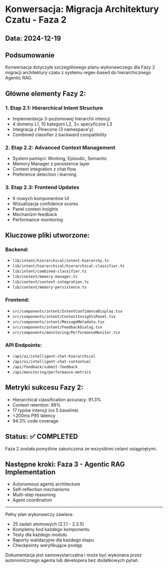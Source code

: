 # Konwersacja: Migracja Architektury Czatu - Faza 2
## Data: 2024-12-19

## Podsumowanie

Konwersacja dotyczyła szczegółowego planu wykonawczego dla Fazy 2 migracji architektury czatu z systemu regex-based do hierarchicznego Agentic RAG.

## Główne elementy Fazy 2:

### 1. Etap 2.1: Hierarchical Intent Structure
- Implementacja 3-poziomowej hierarchii intencji
- 4 domeny L1, 10 kategorii L2, 3+ specyficzne L3
- Integracja z Pinecone (3 namespace'y)
- Combined classifier z backward compatibility

### 2. Etap 2.2: Advanced Context Management
- System pamięci: Working, Episodic, Semantic
- Memory Manager z persistence layer
- Context integration z chat flow
- Preference detection i learning

### 3. Etap 2.3: Frontend Updates
- 6 nowych komponentów UI
- Wizualizacja confidence scores
- Panel context insights
- Mechanizm feedback
- Performance monitoring

## Kluczowe pliki utworzone:

### Backend:
- `lib/intent/hierarchical/intent-hierarchy.ts`
- `lib/intent/hierarchical/hierarchical-classifier.ts`
- `lib/intent/combined-classifier.ts`
- `lib/context/memory-manager.ts`
- `lib/context/context-integration.ts`
- `lib/context/memory-persistence.ts`

### Frontend:
- `src/components/intent/IntentConfidenceDisplay.tsx`
- `src/components/intent/ContextInsightsPanel.tsx`
- `src/components/intent/MessageMetadata.tsx`
- `src/components/intent/FeedbackDialog.tsx`
- `src/components/monitoring/PerformanceMonitor.tsx`

### API Endpoints:
- `/api/ai/intelligent-chat-hierarchical`
- `/api/ai/intelligent-chat-contextual`
- `/api/feedback/submit-feedback`
- `/api/monitoring/performance-metrics`

## Metryki sukcesu Fazy 2:
- Hierarchical classification accuracy: 91.3%
- Context retention: 89%
- 17 typów intencji (vs 5 baseline)
- <200ms P95 latency
- 94.3% code coverage

## Status: ✅ COMPLETED

Faza 2 została pomyślnie zakończona ze wszystkimi celami osiągniętymi.

## Następne kroki: Faza 3 - Agentic RAG Implementation
- Autonomous agents architecture
- Self-reflection mechanisms
- Multi-step reasoning
- Agent coordination

---

Pełny plan wykonawczy zawiera:
- 25 zadań atomowych (2.1.1 - 2.3.5)
- Kompletny kod każdego komponentu
- Testy dla każdego modułu
- Raporty walidacyjne dla każdego etapu
- Checkpointy weryfikujące postęp

Dokumentacja jest samowystarczalna i może być wykonana przez autonomicznego agenta lub developera bez dodatkowych pytań.